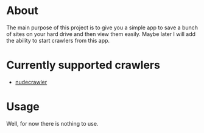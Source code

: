 # About
The main purpose of this project is to give you a simple app to save a bunch of sites on your hard drive and then view them easily. Maybe later I will add the ability to start crawlers from this app. 
# Currently supported crawlers
 - [nudecrawler](https://github.com/yaroslaff/nudecrawler)
# Usage
Well, for now there is nothing to use.